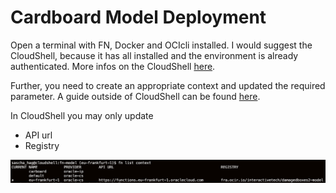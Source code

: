 # Cardboard Model Deployment


Open a terminal with FN, Docker and OCIcli installed. I would suggest the CloudShell, because it has all installed and the environment is already authenticated. More infos on the CloudShell [here](https://docs.cloud.oracle.com/en-us/iaas/Content/API/Concepts/cloudshellintro.htm).

Further, you need to create an appropriate context and updated the required parameter. A guide outside of CloudShell can be found [here](https://www.oracle.com/webfolder/technetwork/tutorials/infographics/oci_faas_gettingstarted_quickview/functions_quickview_top/functions_quickview/index.html).

In CloudShell you may only update 
* API url
* Registry

![](../images/cardboard_1.png)


